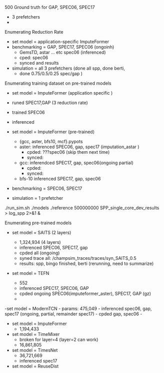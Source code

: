 500 Ground truth for GAP, SPEC06, SPEC17
- 3 prefetchers
-
Enumerating Reduction Rate
- set model = application-specific ImputeFormer
- benchmarking = GAP, SPEC17, SPEC06 (ongoinh)
	- GemsTD, astar ... etc spec06 (inferenced)
	- cped: spec06
	- synced and results
- simulation = all 3 prefetchers (done all spp, done berti,
	- done 0.75/0.5/0.25 spec/gap )

Enumerating training dataset on pre-trained models
- set model = ImputeFormer (application specific	)
- runed SPEC17,GAP (3 reduction rate)
- trained SPEC06 
- inferenced

- set model = ImputeFormer (pre-trained)
	- {gcc, aster, bfs10, mcf}.pypots	
	- aster: inferenced  SPEC06, gap, spec17 (imputation_astar		)
		- cpded: ???spec06 (skip them next time)
		- synced:
	- gcc: inferendced SPEC17, gap, spec06(ongoing partial)
		- cpded:
		- synced:
	- bfs-10 inferenced SPEC17, gap, spec06


- benchmarking = SPEC06, SPEC17
- simulation = 1 prefetcher

./run_sim.sh ./models ./reference 500000000 SPP_single_core_dev_results > log_spp 2>&1 &

Enumerating pre-trained models
- set model = SAITS (2 layers)
	- 1,324,934 (4 layers)
	- inferenced SPEC06, SPEC17, gap
	- cpded all (ongoing)
	- syned trace all: /champsim_traces/traces/syn_SAITS_0.5
	- results: spp, bingo finished, berti (rerunning, need to summarize)
	
- set model = TEFN
	- 552
	- inferenced SPEC17, SPEC06, GAP
	- cpded ongoing SPEC06(imputeformer_aster), SPEC17, GAP (gz)
	- 

-set model = ModernTCN
	- params:  475,049
	- inferenced spec06, gap, spec17 (ongoing, partial, remainder spec17)
	- cpded gap, spec06
	- 
- set model = ImputeFormer 
	- 1,194,433
- set model = TimeMixer
	- broken for layer=4 (layer=2 can work)
	- 16,861,805
- set model = TimesNet
	- 36,721,669
	- inferenced spec17
- set model = ReuseDist
<!--stackedit_data:
eyJoaXN0b3J5IjpbMTgxNTY0MTgzOCw5OTU4MTY0NTMsLTEwNj
g1MDcyLDE3OTUwNTMzMTQsOTU3MDg3OTA5LC0xMjgzODg4NTQ3
LDk3Mzk5MDU5MSwxNDg2MzI4NTExLDE5NDg5ODk1ODMsMTk0OD
k4OTU4MywtMTY5MDY0Nzc3MiwtMTk2Mjg0NTExNiwyOTEzMjg5
MTksMTA2NTI1NTE1MSwtNzY4OTU0MTU2LDExNzA4NDI3OTcsLT
EyMTQ2NDE2MTgsLTEwNDQ3MjYxMjQsMjAyNDA1OTczOCwxMzU3
NzE4MDldfQ==
-->